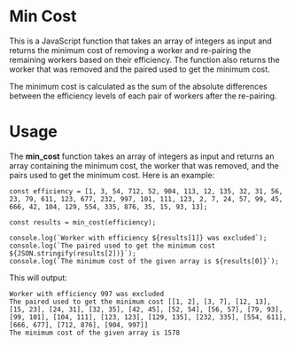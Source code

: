 # Min Cost

This is a JavaScript function that takes an array of integers as input and returns the minimum cost of removing a worker and re-pairing the remaining workers based on their efficiency. The function also returns the worker that was removed and the paired used to get the minimum cost.

The minimum cost is calculated as the sum of the absolute differences between the efficiency levels of each pair of workers after the re-pairing.

#   Usage

The **min_cost** function takes an array of integers as input and returns an array containing the minimum cost, the worker that was removed, and the pairs used to get the minimum cost. Here is an example:

```
const efficiency = [1, 3, 54, 712, 52, 904, 113, 12, 135, 32, 31, 56, 23, 79, 611, 123, 677, 232, 997, 101, 111, 123, 2, 7, 24, 57, 99, 45, 666, 42, 104, 129, 554, 335, 876, 35, 15, 93, 13];

const results = min_cost(efficiency);

console.log(`Worker with efficiency ${results[1]} was excluded`);
console.log(`The paired used to get the minimum cost ${JSON.stringify(results[2])}`);
console.log(`The minimum cost of the given array is ${results[0]}`);
```

This will output:

```
Worker with efficiency 997 was excluded
The paired used to get the minimum cost [[1, 2], [3, 7], [12, 13], [15, 23], [24, 31], [32, 35], [42, 45], [52, 54], [56, 57], [79, 93], [99, 101], [104, 111], [123, 123], [129, 135], [232, 335], [554, 611], [666, 677], [712, 876], [904, 997]]
The minimum cost of the given array is 1578
```
